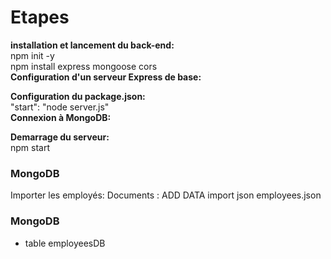 # Etapes
**installation et lancement du back-end:**  
npm init -y  
npm install express mongoose cors  
**Configuration d'un serveur Express de base:**   

**Configuration du package.json:**  
 "start": "node server.js"   
**Connexion à MongoDB:**  

**Demarrage du serveur:**  
npm start 

### MongoDB
Importer les employés:
Documents :
ADD DATA import json employees.json



### MongoDB
- table employeesDB  
